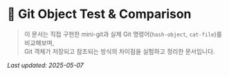 # 🧪 Git Object Test & Comparison

> 이 문서는 직접 구현한 mini-git과 실제 Git 명령어(`hash-object`, `cat-file`)를 비교해보며,  
> Git 객체가 저장되고 참조되는 방식의 차이점을 실험하고 정리한 문서입니다.

_Last updated: 2025-05-07_  